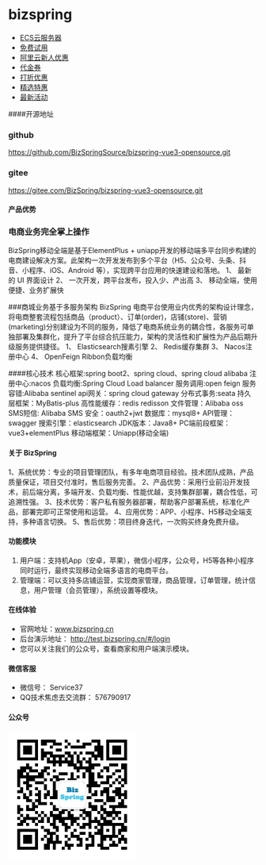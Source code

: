 # bizspring
- [ECS云服务器](https://www.aliyun.com/product/ecs?userCode=jk3z4sli )
- [免费试用](https://free.aliyun.com?userCode=jk3z4sli)
- [阿里云新人优惠](https://www.aliyun.com/activity/new/index?userCode=jk3z4sli)
- [代金券](https://www.aliyun.com/minisite/goods?userCode=jk3z4sli)
- [打折优惠](https://www.aliyun.com/daily-act/ecs/ecs_trial_benefits?userCode=jk3z4sli)
- [精选特惠](https://www.aliyun.com/daily-act/ecs/activity_selection?userCode=jk3z4sli)
- [最新活动](https://www.aliyun.com/activity?userCode=jk3z4sli)

####开源地址

### github
https://github.com/BizSpringSource/bizspring-vue3-opensource.git

### gitee
https://gitee.com/BizSpring/bizspring-vue3-opensource.git

#### 产品优势

### 电商业务完全掌上操作
BizSpring移动全端是基于ElementPlus + uniapp开发的移动端多平台同步构建的电商建设解决方案。此架构一次开发发布到多个平台（H5、公众号、头条、抖音、小程序、iOS、Android 等），实现跨平台应用的快速建设和落地。
1、 最新的 UI 界面设计
2、 一次开发，跨平台发布，投入少、产出高
3、 移动全端，使用便捷、业务扩展快

###商城业务基于多服务架构
BizSpring 电商平台使用业内优秀的架构设计理念，将电商整套流程包括商品（product）、订单(order)，店铺(store)、营销(marketing)分别建设为不同的服务，降低了电商系统业务的耦合性，各服务可单独部署及集群化，提升了平台综合抗压能力，架构的灵活性和扩展性为产品后期升级服务提供捷径。
1、 Elasticsearch搜素引擎
2、 Redis缓存集群
3、 Nacos注册中心
4、 OpenFeign Ribbon负载均衡

####核心技术
核心框架:spring boot2、spring cloud、spring cloud alibaba
注册中心:nacos
负载均衡:Spring Cloud Load balancer
服务调用:open feign
服务容错:Alibaba sentinel
api网关：spring cloud gateway
分布式事务:seata
持久层框架：MyBatis-plus
高性能缓存：redis redisson
文件管理：Alibaba oss
SMS短信: Alibaba SMS
安全：oauth2+jwt
数据库：mysql8+
API管理：swagger
搜索引擎：elasticsearch
JDK版本：Java8+
PC端前段框架：vue3+elementPlus
移动端框架：Uniapp(移动全端)

#### 关于 BizSpring
1、系统优势：专业的项目管理团队，有多年电商项目经验。技术团队成熟，产品质量保证，项目交付准时，售后服务完善。
2、产品优势：采用行业前沿开发技术，前后端分离，多端开发、负载均衡、性能优越，支持集群部署，耦合性低，可追溯性强。
3、技术优势：客户私有服务器部署，帮助客户部署系统，标准化产品，部署完即可正常使用和运营。
4、应用优势：APP、小程序、H5移动全端支持，多种语言切换。
5、售后优势：项目终身迭代，一次购买终身免费升级。


#### 功能模块

1.  用户端：支持机App（安卓，苹果），微信小程序，公众号，H5等各种小程序同时运行，最终实现移动全端多语言的电商平台。
2.  管理端：可以支持多店铺运营，实现商家管理，商品管理，订单管理，统计信息，用户管理（会员管理），系统设置等模块。

#### 在线体验     
- 官网地址：www.bizspring.cn
- 后台演示地址：  http://test.bizspring.cn/#/login
- 您可以关注我们的公众号，查看商家和用户端演示模块。


#### 微信客服
- 微信号： Service37
- QQ技术焦虑去交流群： 576790917


#### 公众号
![关注我们的公众号了解更过](public/img/qr.jpg)



